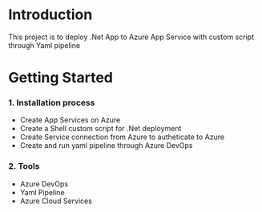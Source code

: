 # Introduction 
This project is to deploy .Net App to Azure App Service with custom script through Yaml pipeline

# Getting Started
### 1.	Installation process
- Create App Services on Azure
- Create a Shell custom script for .Net deployment
- Create Service connection from Azure to autheticate to Azure
- Create and run yaml pipeline through Azure DevOps
### 2.	Tools
- Azure DevOps
- Yaml Pipeline
- Azure Cloud Services
